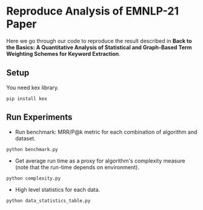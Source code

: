 # Reproduce Analysis of EMNLP-21 Paper 
Here we go through our code to reproduce the result described in 
**Back to the Basics: A Quantitative Analysis of Statistical and Graph-Based Term Weighting Schemes for Keyword Extraction**.

## Setup
You need kex library.
```shell script
pip install kex
``` 

## Run Experiments
- Run benchmark: MRR/P@k metric for each combination of algorithm and dataset. 
```shell script
python benchmark.py
```

- Get average run time as a proxy for algorithm's complexity measure (note that the run-time depends on environment).
```shell script
python complexity.py
```

- High level statistics for each data.
```shell script
python data_statistics_table.py
```
